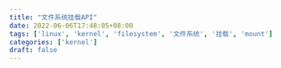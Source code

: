 ```yaml
---
title: "文件系统挂载API"
date: 2022-06-06T17:48:05+08:00
tags: ['linux', 'kernel', 'filesystem', '文件系统', '挂载', 'mount']
categories: ['kernel']
draft: false
---
```




